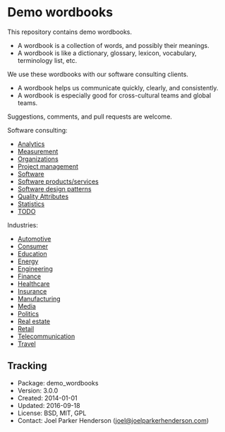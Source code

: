 # Demo wordbooks

This repository contains demo wordbooks.

  * A wordbook is a collection of words, and possibly their meanings.
  * A wordbook is like a dictionary, glossary, lexicon, vocabulary, terminology list, etc.

We use these wordbooks with our software consulting clients.

  * A wordbook helps us communicate quickly, clearly, and consistently.
  * A wordbook is especially good for cross-cultural teams and global teams.

Suggestions, comments, and pull requests are welcome.

Software consulting:

  * [Analytics](analytics.md)
  * [Measurement](measurement.md)
  * [Organizations](organizations.md)
  * [Project management](project-management.md)
  * [Software](software.md)
  * [Software products/services](software-products-services.md)
  * [Software design patterns](software-design-patterns.md)
  * [Quality Attributes](quality-attributes.md)
  * [Statistics](statistics.md)
  * [TODO](todo.md)

Industries:

  * [Automotive](automotive.md)
  * [Consumer](consumer.md)
  * [Education](education.md)
  * [Energy](energy.md)
  * [Engineering](engineering.md)
  * [Finance](finance.md)
  * [Healthcare](healthcare.md)
  * [Insurance](insurance.md)
  * [Manufacturing](manufacturing.md)
  * [Media](media.md)
  * [Politics](politics.md)
  * [Real estate](real-estate.md)
  * [Retail](retail.md)
  * [Telecommunication](telecommunication.md)
  * [Travel](travel.md)


## Tracking

* Package: demo_wordbooks
* Version: 3.0.0
* Created: 2014-01-01
* Updated: 2016-09-18
* License: BSD, MIT, GPL
* Contact: Joel Parker Henderson (joel@joelparkerhenderson.com)
